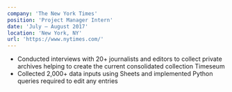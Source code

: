 ```yaml
---
company: 'The New York Times'
position: 'Project Manager Intern'
date: 'July – August 2017'
location: 'New York, NY'
url: 'https://www.nytimes.com/'
---
```

- Conducted interviews with 20+ journalists and editors to collect private archives helping to create the current consolidated collection Timeseum
- Collected 2,000+ data inputs using Sheets and implemented Python queries required to edit any entries